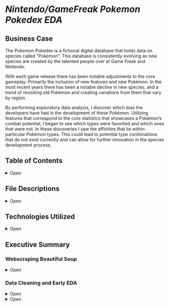 

# *Nintendo/GameFreak Pokemon Pokedex EDA*

## Business Case 

The Pokemon Pokedex is a fictional digital database that holds data on species called "Pokemon". This database is consistently evolving as new species are created by the talented people over at Game Freak and Nintendo.

With each game release there has been notable adjustments to the core gameplay. Primarily the inclusion of new features and new Pokémon. In the most recent years there has been a notable decline in new species, and a trend of revisiting old Pokémon and creating variations from them that vary by region.

By performing exploratory data analysis, I discover which bias the developers have had in the development of these Pokémon. Utilizing features that correspond to the core statistics that showcases a Pokémon’s combat potential, I began to see which types were favorited and which ones that were not. In these discoveries I saw the affinities that lie within particular Pokémon types. This could lead to potential type combinations that do not exist currently and can allow for further innovation in the species development process.



## Table of Contents

<details>
    <summary>Open</summary>

        1. File Descriptions
        2. Technologies Used
        3. Executive Summary

</details>

## File Descriptions

<details>
    <summary>Open</summary>

- bulbapedia_webscraper.py: Python Script that scrapes bulbapedia on pokemon to add to the pokedex.
- bulbapedia_data.csv: pokedex pre-clean.
- cleaned_pokedex.csv: pokedex post-clean.
- Pokemon_Pokedex_EDA.ipynb: jupyter notebook on data anaylsis.

</details>

## Technologies Utilized

<details>
    <summary>Open</summary>

        1. Python3
        2. Pandas
        3. Matplotlib
        4. Seaborn
        5. ski-kit learn
        6. Numpy
        7. Beautiful Soup
</details>

 ## Executive Summary

### Webscraping Beautiful Soup
<details>
    <summary>Open</summary>
    <h3>Webscraping</h3>
    <h4>Goal</h4>
    <p>The goal set for this project is to produce value for game freak and nintendo pokemon development team. This can be acomplished by identifying their bias within the species development process and locating the untapped potential of species type combinations. The primary hypothesis was "Do pokemon types influence stat distributions ?" The secondary question was "Are those pokemon types more favorable when it comes to stat distributions " The final question being "How can I express stat combinations as roles that pokemon play to categorize these types functionality in a real world scenerio" e.g combat is one of the game core mechanics so a role one pokemon serves in combat can be described as a "physical sweeper" a stat combination of Physical attack and speed.</p>
    <h4>Features Scraped</h4>
        <ul>
        <li>Dex No</li> 
        <li>Name</li>
        <li>Generation</li>
        <li>Primary Type</li>
        <li>Secondary Type</li>
        <li>Health</li>
        <li>Attack</li>
        <li>Defense</li>
        <li>Sp. Attack</li>
        <li>Sp. Defense</li>
        <li>Speed</li>
        <li>BST</li>
        </ul>
</details> 

### Data Cleaning and Early EDA
<details>
    <summary>Open</summary>
    <h3>Data Cleaning</h3>
    <h4>Part 1</h4>
    <p>The Data scraped presented a shape of 958 rows and 12 columns, due to messy nature of scraped data I had to performing some cleaning. This included filling the NaN values, removing duplicates, replacing column values, and appending missing rows.</p>
    <p>The cleaned pokedex (dataset) now has a shape of 892 rows and 19 columns. The added columns are a combination of features that categorize and classify species roles in combat.</p>
</details>

<details>
    <summary>Open</summary>
    <h3>Early Eda</h3>
    <h4>Part 2</h4>
    <p>The newly cleaned pokedex in addition with the added features can present some interesting insights. With my intial hypothesis to see if species type influence stat distributions, I plot each type compared to one of the primary features.</p>
    ![Image of Violin Plot](https://octodex.github.com/images/yaktocat.png)
</details>




